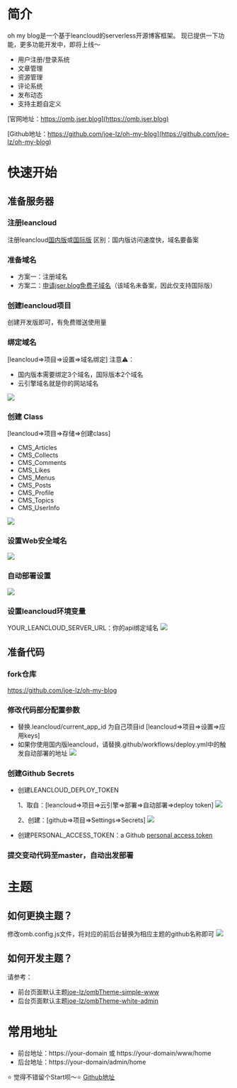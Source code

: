 # 简介
oh my blog是一个基于leancloud的serverless开源博客框架。
现已提供一下功能，更多功能开发中，即将上线～
* 用户注册/登录系统
* 文章管理
* 资源管理
* 评论系统
* 发布动态
* 支持主题自定义

[官网地址：https://omb.jser.blog](https://omb.jser.blog)

[Github地址：https://github.com/joe-lz/oh-my-blog](https://github.com/joe-lz/oh-my-blog)


# 快速开始

## 准备服务器

### 注册leancloud
注册leancloud[国内版](https://leancloud.cn/)或[国际版](https://leancloud.app/)
区别：国内版访问速度快，域名要备案

### 准备域名
* 方案一：注册域名
* 方案二：[申请jser.blog免费子域名](https://github.com/joe-lz/jser.blog)（该域名未备案，因此仅支持国际版）

### 创建leancloud项目
创建开发版即可，有免费赠送使用量

### 绑定域名
[leancloud=>项目=>设置=>域名绑定]
注意⚠️：
* 国内版本需要绑定3个域名，国际版本2个域名
* 云引擎域名就是你的网站域名

![](https://lc-gluttony.s3.amazonaws.com/xac008ks23rB/e068be10714fab982f0d.jpg)

### 创建 Class
[leancloud=>项目=>存储=>创建class]
* CMS_Articles
* CMS_Collects
* CMS_Comments
* CMS_Likes
* CMS_Menus
* CMS_Posts
* CMS_Profile
* CMS_Topics
* CMS_UserInfo

![](https://lc-gluttony.s3.amazonaws.com/xac008ks23rB/318490347dfd79c5152d.jpg)

### 设置Web安全域名
![](https://lc-gluttony.s3.amazonaws.com/xac008ks23rB/c634de76d0b727ecd2ce.jpg)

### 自动部署设置
  ![](https://lc-gluttony.s3.amazonaws.com/xac008ks23rB/6f85dc4b10b717555992.jpg)
### 设置leancloud环境变量
YOUR_LEANCLOUD_SERVER_URL：你的api绑定域名
![](https://lc-gluttony.s3.amazonaws.com/xac008ks23rB/23e61a36c0b91a038024.jpg)

## 准备代码
### fork仓库
https://github.com/joe-lz/oh-my-blog

### 修改代码部分配置参数
* 替换.leancloud/current_app_id 为自己项目id
    [leancloud=>项目=>设置=>应用keys]
* 如果你使用国内版leancloud，请替换.github/workflows/deploy.yml中的触发自动部署的地址
  ![](https://lc-gluttony.s3.amazonaws.com/xac008ks23rB/1e60e5ad279b2b10e1d0.jpg)

### 创建Github Secrets
* 创建LEANCLOUD_DEPLOY_TOKEN

  1、取自：[leancloud=>项目=>云引擎=>部署=>自动部署=>deploy token]
  ![](https://lc-gluttony.s3.amazonaws.com/xac008ks23rB/6f85dc4b10b717555992.jpg)
  
  2、创建：[github=>项目=>Settings=>Secrets]
  ![](https://lc-gluttony.s3.amazonaws.com/xac008ks23rB/ee84de296b12437ea2b5.jpg)
* 创建PERSONAL_ACCESS_TOKEN：a Github [personal access token](https://docs.github.com/en/github/authenticating-to-github/creating-a-personal-access-token)

### 提交变动代码至master，自动出发部署

# 主题
## 如何更换主题？
修改omb.config.js文件，将对应的前后台替换为相应主题的github名称即可
![](https://lc-gluttony.s3.amazonaws.com/xac008ks23rB/927ca0532775f60c93eb.jpg)

## 如何开发主题？
请参考：
* 前台页面默认主题[joe-lz/ombTheme-simple-www](https://github.com/joe-lz/ombTheme-simple-www)
* 后台页面默认主题[joe-lz/ombTheme-white-admin](https://github.com/joe-lz/ombTheme-white-admin)

# 常用地址
* 前台地址：https://your-domain 或 https://your-domain/www/home
* 后台地址：https://your-domain/admin/home

⭐️ 觉得不错留个Start呗～⭐️ [Github地址](https://github.com/joe-lz/oh-my-blog)